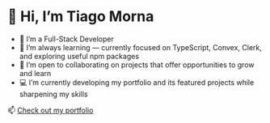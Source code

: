 # 👋 Hi, I’m Tiago Morna

- 👀 I’m a Full-Stack Developer  
- 🌱 I’m always learning — currently focused on TypeScript, Convex, Clerk, and exploring useful npm packages  
- 💞️ I’m open to collaborating on projects that offer opportunities to grow and learn  
- 💻 I’m currently developing my portfolio and its featured projects while sharpening my skills

📫 [Check out my portfolio](https://portfolio-lunn.vercel.app/)


